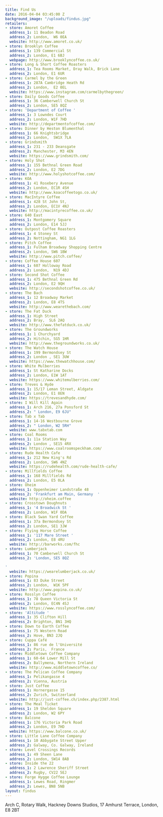 ```yaml
---
title: Find Us
date: 2016-04-04 03:45:00 Z
background_image: "/uploads/findus.jpg"
retailers:
- store: Amoret Coffee
  address_1: 11 Beadon Road
  address_2: London,  W6 0EA
  website: http://www.amoret.co.uk/
- store: Brooklyn Coffee
  address_1: 139 Commercial St
  address_2: London, E1 6BJ
  webpage: http://www.brooklyncoffee.co.uk/
- store: Long & Short Coffee Roasters
  address_1: Tea Rooms Market, Dray Walk, Brick Lane
  address_2: London, E1 6UR
- store: Carmel by the Green
  address_1: 287A Cambridge Heath Rd
  address_2: London,  E2 0EL
  website: https://www.instagram.com/carmelbythegreen/
- store: Daily Goods Coffee
  address_1: 36 Camberwell Church St
  address_2: London, SE5 8QZ
- store: 'Department of Coffee '
  address_1: 3 Lowndes Court
  address_2: London, W1F 7HD
  website: http://departmentofcoffee.com/
- store: Dinner by Heston Blumenthal
  address_1: 66 Knightsbridge
  address_2: London,  SW1X 7LA
- store: Grindsmith
  address_1: 231 - 233 Deansgate
  address_2: Manchester, M3 4EN
  website: https://www.grindsmith.com/
- store: Holy Shot
  address_1: 155 Bethnal Green Road
  address_2: London, E2 7DG
  website: http://www.holyshotcoffee.com/
- store: KOA
  address_1: 41 Rosebery Avenue
  address_2: London, EC1R 4SH
  website: http://www.koacoffeetogo.co.uk/
- store: MacIntyre Coffee
  address_1: 428 St John St,
  address_2: London, EC1V 4NJ
  website: http://macintyrecoffee.co.uk/
- store: 640 East
  address_1: Montgomery Square
  address_2: London, E14 5JJ
- store: Outpost Coffee Roasters
  address_1: 4 Stoney St
  address_2: Nottingham, NG1 1LG
- store: Pitch Coffee
  address_1: Fulham Broadway Shopping Centre
  address_2: London, SW6 1BW
  website: http://www.pitch.coffee/
- store: Coffee House 607
  address_1: 607 Holloway Road
  address_2: London,  N19 4DJ
- store: Second Shot Coffee
  address_1: 475 Bethnal Green Rd
  address_2: London, E2 9QH
  website: http://secondshotcoffee.co.uk/
- store: The Bach
  address_1: 12 Broadway Market
  address_2: London, E8 4TS
  website: http://www.wearethebach.com/
- store: The Fat Duck
  address_1: High Street
  address_2: Bray,  SL6 2AQ
  website: http://www.thefatduck.co.uk/
- store: The Groundworks
  address_1: 1 Churchyard
  address_2: Hitchin, SG5 1HR
  website: http://www.thegroundworks.co.uk/
- store: The Watch House
  address_1: 199 Bermondsey St
  address_2: London , SE1 3UW
  website: https://www.thewatchhouse.com/
- store: White Mulberries
  address_1: St Katharine Docks
  address_2: London, E1W 1AT
  website: https://www.whitemulberries.com/
- store: Treves & Hyde
  address_1: 15/17 Leman Street, Aldgate
  address_2: London, E1 8EN
  website: https://trevesandhyde.com/
- store: I Will Kill Again
  address_1: Arch 216, 27a Ponsford St
  address_2: " London, E9 6JU"
- store: Tab x Tab
  address_1: 14-16 Westbourne Grove
  address_2: " London, W2 5RH"
  website: www.tabxtab.com
- store: Coal Rooms
  address_1: 11a Station Way
  address_2: London , SE15 4RX
  website: https://www.coalroomspeckham.com/
- store: Rude Health Cafe
  address_1: 212 New King's Rd
  address_2: London, SW6 4NZ
  website: https://rudehealth.com/rude-health-cafe/
- store: Millfields Coffee
  address_1: 168 Millfields Rd
  address_2: London, E5 0LA
- store: Oheim
  address_1: Oppenheimer Landstraße 48
  address_2: 'Frankfurt am Main, Germany  '
  website: http://oheim.coffee
- store: Crosstown Doughnuts
  address_1: '4 Broadwick St '
  address_2: London, W1F 0DA
- store: Black Swan Yard Coffee
  address_1: 37a Bermondsey St
  address_2: London, SE1 3JW
- store: Flying Horse Coffee
  address_1: '117 Mare Street '
  address_2: London, E8 4RU
  website: http://barworks.com/fhc
- store: Lumberjack
  address_1: 70 Camberwell Church St
  address_2: 'London, SE5 8QZ

'
  website: https://wearelumberjack.co.uk/
- store: Popina
  address_1: 83 Duke Street
  address_2: London,  W1K 5PF
  website: http://www.popina.co.uk/
- store: Rosslyn Coffee
  address_1: 78 Queen Victoria St
  address_2: London, EC4N 4SJ
  website: https://www.rosslyncoffee.com/
- store: 'Altitude '
  address_1: 35 Clifton Hill
  address_2: Brighton, BN1 3HQ
- store: Down to Earth Coffee
  address_1: 75 Western Road
  address_2: Hove, BN3 2JQ
- store: Cuppa Café
  address_1: 86 rue de l'Université
  address_2: Paris,  France
- store: Middletown Coffee Company
  address_1: 60-64 Lower Mill St
  address_2: Ballymena, Northern Ireland
  website: http://www.middletowncoffee.co/
- store: The Pelican Coffee Company
  address_1: Pelikangasse 4
  address_2: Vienna, Austria
- store: Just Coffee
  address_1: Hornergasse 15
  address_2: Zurich, Switzerland
  website: http://just-coffee.ch/index.php/2387.html
- store: The Meal Ticket
  address_1: 19 Sheldon Square
  address_2: London, W2 6PY
- store: Balcone
  address_1: 176 Victoria Park Road
  address_2: London, E9 7HD
  website: https://www.balcone.co.uk/
- store: Little Lane Coffee Company
  address_1: 10 Abbygate Street Upper
  address_2: Galway, Co. Galway, Ireland
- store: Level Crossings Records
  address_1: 49 Sheen Lane
  address_2: London, SW14 8AB
- store: Inside the 22
  address_1: 2 Lawrence Sheriff Street
  address_2: Rugby, CV22 5EJ
- store: Forge Hygge Coffee Lounge
  address_1: Lewes Road, Ringmer
  address_2: Lewes, BN8 5NB
layout: findus
---
```



Arch C, Rotary Walk, Hackney Downs Studios, 17 Amhurst Terrace, London, E8 2BT
